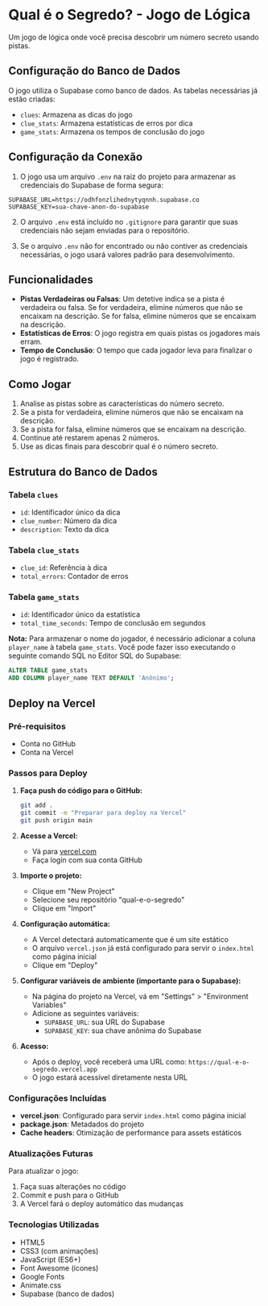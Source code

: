 # Qual é o Segredo? - Jogo de Lógica

Um jogo de lógica onde você precisa descobrir um número secreto usando pistas.

## Configuração do Banco de Dados

O jogo utiliza o Supabase como banco de dados. As tabelas necessárias já estão criadas:

- `clues`: Armazena as dicas do jogo
- `clue_stats`: Armazena estatísticas de erros por dica
- `game_stats`: Armazena os tempos de conclusão do jogo

## Configuração da Conexão

1. O jogo usa um arquivo `.env` na raiz do projeto para armazenar as credenciais do Supabase de forma segura:

```
SUPABASE_URL=https://odhfonzlihednytyqnnh.supabase.co
SUPABASE_KEY=sua-chave-anon-do-supabase
```

2. O arquivo `.env` está incluído no `.gitignore` para garantir que suas credenciais não sejam enviadas para o repositório.

3. Se o arquivo `.env` não for encontrado ou não contiver as credenciais necessárias, o jogo usará valores padrão para desenvolvimento.

## Funcionalidades

- **Pistas Verdadeiras ou Falsas**: Um detetive indica se a pista é verdadeira ou falsa. Se for verdadeira, elimine números que não se encaixam na descrição. Se for falsa, elimine números que se encaixam na descrição.
- **Estatísticas de Erros**: O jogo registra em quais pistas os jogadores mais erram.
- **Tempo de Conclusão**: O tempo que cada jogador leva para finalizar o jogo é registrado.

## Como Jogar

1. Analise as pistas sobre as características do número secreto.
2. Se a pista for verdadeira, elimine números que não se encaixam na descrição.
3. Se a pista for falsa, elimine números que se encaixam na descrição.
4. Continue até restarem apenas 2 números.
5. Use as dicas finais para descobrir qual é o número secreto.

## Estrutura do Banco de Dados

### Tabela `clues`
- `id`: Identificador único da dica
- `clue_number`: Número da dica
- `description`: Texto da dica

### Tabela `clue_stats`
- `clue_id`: Referência à dica
- `total_errors`: Contador de erros

### Tabela `game_stats`
- `id`: Identificador único da estatística
- `total_time_seconds`: Tempo de conclusão em segundos

**Nota:** Para armazenar o nome do jogador, é necessário adicionar a coluna `player_name` à tabela `game_stats`. Você pode fazer isso executando o seguinte comando SQL no Editor SQL do Supabase:

```sql
ALTER TABLE game_stats
ADD COLUMN player_name TEXT DEFAULT 'Anônimo';
```

## Deploy na Vercel

### Pré-requisitos
- Conta no GitHub
- Conta na Vercel

### Passos para Deploy

1. **Faça push do código para o GitHub:**
   ```bash
   git add .
   git commit -m "Preparar para deploy na Vercel"
   git push origin main
   ```

2. **Acesse a Vercel:**
   - Vá para [vercel.com](https://vercel.com)
   - Faça login com sua conta GitHub

3. **Importe o projeto:**
   - Clique em "New Project"
   - Selecione seu repositório "qual-e-o-segredo"
   - Clique em "Import"

4. **Configuração automática:**
   - A Vercel detectará automaticamente que é um site estático
   - O arquivo `vercel.json` já está configurado para servir o `index.html` como página inicial
   - Clique em "Deploy"

5. **Configurar variáveis de ambiente (importante para o Supabase):**
   - Na página do projeto na Vercel, vá em "Settings" > "Environment Variables"
   - Adicione as seguintes variáveis:
     - `SUPABASE_URL`: sua URL do Supabase
     - `SUPABASE_KEY`: sua chave anônima do Supabase

6. **Acesso:**
   - Após o deploy, você receberá uma URL como: `https://qual-e-o-segredo.vercel.app`
   - O jogo estará acessível diretamente nesta URL

### Configurações Incluídas

- **vercel.json**: Configurado para servir `index.html` como página inicial
- **package.json**: Metadados do projeto
- **Cache headers**: Otimização de performance para assets estáticos

### Atualizações Futuras

Para atualizar o jogo:
1. Faça suas alterações no código
2. Commit e push para o GitHub
3. A Vercel fará o deploy automático das mudanças

### Tecnologias Utilizadas

- HTML5
- CSS3 (com animações)
- JavaScript (ES6+)
- Font Awesome (ícones)
- Google Fonts
- Animate.css
- Supabase (banco de dados)